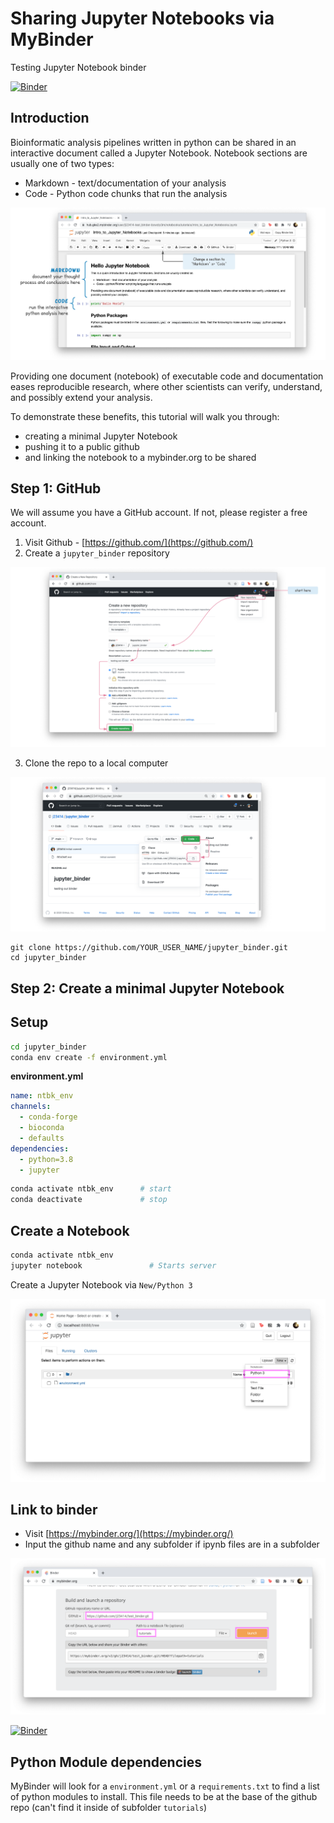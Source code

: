 # Sharing Jupyter Notebooks via MyBinder

Testing Jupyter Notebook binder

[![Binder](https://mybinder.org/badge_logo.svg)](https://mybinder.org/v2/gh/j23414/test_binder.git/HEAD?filepath=tutorials)

## Introduction

Bioinformatic analysis pipelines written in python can be shared in an interactive document called a Jupyter Notebook. Notebook sections are usually one of two types:

* Markdown - text/documentation of your analysis
* Code - Python code chunks that run the analysis

![JupyterNotebook](imgs/JupyterNtbk.png)

Providing one document (notebook) of executable code and documentation eases reproducible research, where other scientists can verify, understand, and possibly extend your analysis.

To demonstrate these benefits, this tutorial will walk you through:

* creating a minimal Jupyter Notebook
* pushing it to a public github
* and linking the notebook to a mybinder.org to be shared

## Step 1: GitHub

We will assume you have a GitHub account. If not, please register a free account.

1. Visit Github - [https://github.com/](https://github.com/)
2. Create a `jupyter_binder` repository

  ![Jupyter Repo](imgs/Jupyter_repo.png)

3. Clone the repo to a local computer

  ![git clone](imgs/clone.png)

  ```
  git clone https://github.com/YOUR_USER_NAME/jupyter_binder.git
  cd jupyter_binder
  ```

## Step 2: Create a minimal Jupyter Notebook



## Setup

```bash
cd jupyter_binder
conda env create -f environment.yml
```

**environment.yml**

```yaml
name: ntbk_env
channels:
  - conda-forge
  - bioconda
  - defaults
dependencies:
  - python=3.8
  - jupyter
```

```bash
conda activate ntbk_env      # start
conda deactivate             # stop
```

## Create a Notebook

```bash
conda activate ntbk_env
jupyter notebook               # Starts server
```

Create a Jupyter Notebook via `New/Python 3`

![Jupyter Local](imgs/StartNotebook.png)

## Link to binder

* Visit [https://mybinder.org/](https://mybinder.org/)
* Input the github name and any subfolder if ipynb files are in a subfolder

![My Binder](imgs/MyBinder.png)

[![Binder](https://mybinder.org/badge_logo.svg)](https://mybinder.org/v2/gh/j23414/test_binder.git/HEAD?filepath=tutorials)

## Python Module dependencies

MyBinder will look for a `environment.yml` or a `requirements.txt` to find a list of python modules to install. This file needs to be at the base of the github repo (can't find it inside of subfolder `tutorials`)
